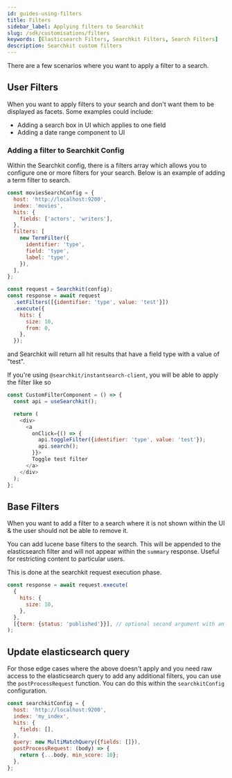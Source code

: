 ```yaml
---
id: guides-using-filters
title: Filters
sidebar_label: Applying filters to Searchkit
slug: /sdk/customisations/filters
keywords: [Elasticsearch Filters, Searchkit Filters, Search Filters]
description: Searchkit custom filters
---
```


There are a few scenarios where you want to apply a filter to a search.

## User Filters

When you want to apply filters to your search and don't want them to be displayed as facets. Some examples could include:

- Adding a search box in UI which applies to one field
- Adding a date range component to UI

### Adding a filter to Searchkit Config

Within the Searchkit config, there is a filters array which allows you to configure one or more filters for your search. Below is an example of adding a term filter to search.

```javascript
const moviesSearchConfig = {
  host: 'http://localhost:9200',
  index: 'movies',
  hits: {
    fields: ['actors', 'writers'],
  },
  filters: [
    new TermFilter({
      identifier: 'type',
      field: 'type',
      label: 'type',
    }),
  ],
};

const request = Searchkit(config);
const response = await request
  .setFilters([{identifier: 'type', value: 'test'}])
  .execute({
    hits: {
      size: 10,
      from: 0,
    },
  });
```

and Searchkit will return all hit results that have a field type with a value of "test".

If you're using `@searchkit/instantsearch-client`, you will be able to apply the filter like so

```javascript
const CustomFilterComponent = () => {
  const api = useSearchkit();

  return (
    <div>
      <a
        onClick={() => {
          api.toggleFilter({identifier: 'type', value: 'test'});
          api.search();
        }}>
        Toggle test filter
      </a>
    </div>
  );
};
```

## Base Filters

When you want to add a filter to a search where it is not shown within the UI & the user should not be able to remove it.

You can add lucene base filters to the search. This will be appended to the elasticsearch filter and will not appear within the `summary` response. Useful for restricting content to particular users.

This is done at the searchkit request execution phase.

```js
const response = await request.execute(
  {
    hits: {
      size: 10,
    },
  },
  [{term: {status: 'published'}}], // optional second argument with an array of lucene clauses
);
```

## Update elasticsearch query

For those edge cases where the above doesn't apply and you need raw access to the elasticsearch query to add any additional filters, you can use the `postProcessRequest` function. You can do this within the `searchkitConfig` configuration.

```javascript
const searchkitConfig = {
  host: 'http://localhost:9200',
  index: 'my_index',
  hits: {
    fields: [],
  },
  query: new MultiMatchQuery({fields: []}),
  postProcessRequest: (body) => {
    return {...body, min_score: 10};
  },
};
```
